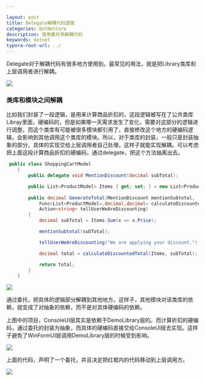 ```yaml
---

layout: post
title: Delegate解耦代码逻辑
categories: DotNetCore
description: 使用委托来解耦代码
keywords: dotnet
typora-root-url: ../
---
```


Delegate对于解耦代码有很多地方使用到。最常见的用法，就是把Library类库和上层调用者进行解耦。

<img src="https://cs-cn.top/images/posts/Library_UI_decouple5208.png"/>

### 类库和模块之间解耦

比如我们封装了一段逻辑，是用来计算商品折扣的，这段逻辑被写在了公共类库Libray里面，硬编码的，但是如果哪一天需求发生了变化，需要对这部分的逻辑进行调整。而这个类库有可能被很多模块都引用了，直接修改这个地方的硬编码逻辑，会影响到其他调用这个类库的模块。所以，对于类库的封装，一般只是封装抽象的部分，具体的实现交给上层调用者自己处理，这样子就能实现解耦。可以考虑把上面这段计算商品折扣的硬编码，通过delegate，把这个方法抽离出去。

````c#
 public class ShoppingCartModel
    {
        public delegate void MentionDiscount(decimal subTotal);

        public List<ProductModel> Items { get; set; } = new List<ProductModel>();
        
        public decimal GenerateTotal(MentionDiscount mentionSubtotal,
            Func<List<ProductModel>,decimal,decimal> calculateDiscountedTotal,
            Action<string> tellUserWeAreDiscounting)
        {
            decimal subTotal = Items.Sum(x => x.Price);

            mentionSubtotal(subTotal);

            tellUserWeAreDiscounting("We are applying your discount.");

            decimal total = calculateDiscountedTotal(Items, subTotal);

            return total;
        }
    }
````



<img src="https://cs-cn.top/images/posts/couple1416.png"/>

通过委托，把具体的逻辑部分解耦到其他地方。这样子，其他模块对该类库的依赖，就变成了对抽象的依赖，而不是对具体硬编码的依赖。

上图中的项目，ConsoleUI层其实是依赖于DemoLibrary层的。而计算折扣的硬编码，通过委托的封装为抽象，而具体的硬编码直接交给ConsoleUI层去实现。这样子避免了WinFormUI层调用DemoLibrary层的时候受到影响。



<img src="https://cs-cn.top/images/posts/detegate430.png"/>

上面的代码，声明了一个委托，并且决定把红框内的代码移动到上层调用方。

<img src="https://cs-cn.top/images/posts/modify_code293.png"/>

